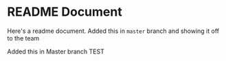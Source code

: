 # README Document

Here's a readme document. Added this in `master` branch and showing it off to the team

Added this in Master branch
TEST
